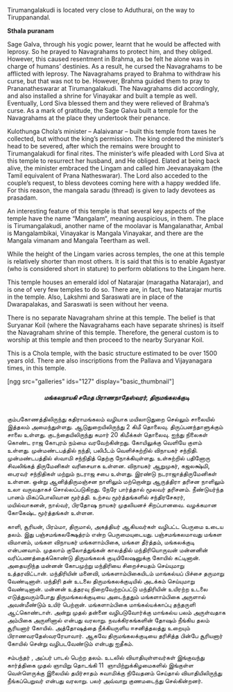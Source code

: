 Tirumangalakudi is located very close to Aduthurai, on the way to Tiruppanandal.

<strong>Sthala puranam&nbsp;</strong>

Sage Galva, through his yogic power, learnt that he would be affected with leprosy. So he prayed to Navagrahams to protect him, and they obliged. However, this caused resentment in Brahma, as be felt he alone was in charge of humans’ destinies. As a result, he cursed the Navagrahams to be afflicted with leprosy. The Navagrahams prayed to Brahma to withdraw his curse, but that was not to be. However, Brahma guided them to pray to Prananatheswarar at Tirumangalakudi. The Navagrahams did accordingly, and also installed a shrine for Vinayakar and built a temple as well. Eventually, Lord Siva blessed them and they were relieved of Brahma’s curse. As a mark of gratitude, the Sage Galva built a temple for the Navagrahams at the place they undertook their penance.

Kulothunga Chola’s minister – Aalaivanar – built this temple from taxes he collected, but without the king’s permission. The king ordered the minister’s head to be severed, after which the remains were brought to Tirumangalakudi for final rites. The minister’s wife pleaded with Lord Siva at this temple to resurrect her husband, and He obliged. Elated at being back alive, the minister embraced the Lingam and called him Jeevanayakam (the Tamil equivalent of Prana Natheswarar). The Lord also acceded to the couple’s request, to bless devotees coming here with a happy wedded life. For this reason, the mangala saradu (thread) is given to lady devotees as prasadam.

An interesting feature of this temple is that several key aspects of the temple have the name “Mangalam“, meaning auspicious, in them. The place is Tirumangalakudi, another name of the moolavar is Mangalanathar, Ambal is Mangalambikai, Vinayakar is Mangala Vinayakar, and there are the Mangala vimanam and Mangala Teertham as well.

While the height of the Lingam varies across temples, the one at this temple is relatively shorter than most others. It is said that this is to enable Agastyar (who is considered short in stature) to perform oblations to the Lingam here.

This temple houses an emerald idol of Natarajar (maragatha Natarajar), and is one of very few temples to do so. There are, in fact, two Natarajar murtis in the temple. Also, Lakshmi and Saraswati are in place of the Dwarapalakas, and Saraswati is seen without her veena.

There is no separate Navagraham shrine at this temple. The belief is that Suryanar Koil (where the Navagrahams each have separate shrines) is itself the Navagraham shrine of this temple. Therefore, the general custom is to worship at this temple and then proceed to the nearby Suryanar Koil.

This is a Chola temple, with the basic structure estimated to be over 1500 years old. There are also inscriptions from the Pallava and Vijayanagara times, in this temple.

[ngg src="galleries" ids="127" display="basic_thumbnail"]
<h6 style="text-align: center;"><strong>மங்கலநாயகி சமேத பிராணநாதேஸ்வரர், திருமங்கலக்குடி</strong></h6>
கும்பகோணத்திலிருந்து கதிராமங்கலம் வழியாக மயிலாடுதுறை செல்லும் சாலையில் இத்தலம் அமைந்துள்ளது. ஆடுதுறையிலிருந்து 2 கிமீ தொலைவு. திருப்பனந்தாளுக்கும் சாலை உள்ளது. குடந்தையிலிருந்து சுமார் 20 கிமீக்கள் தொலைவு. ஐந்து நிலைகள் கொண்ட ராஜ கோபுரம் நம்மை வரவேற்கின்றது. கோயிலுக்கு வெளியே குளம் உள்ளது. முன்மண்டபத்தில் நந்தி, பலிபீடம் வெளிச்சுற்றில் விநாயகர் சந்நிதி. முன்மண்டபத்தில் ஸ்வாமி சந்நிதித் தெற்கு நோக்கியுள்ளது. உள்சுற்றில் பதினோரு சிவலிங்கத் திருமேனிகள் வரிசையாக உள்ளன. விநாயகர் ஆறுமுகர், கஜலக்ஷ்மி, பைரவர் சந்நிதிகள் மற்றும் நடராஜ சபை உள்ளது. இரண்டு நடராஜாத்திருமேனிகள் உள்ளன. ஒன்று ஆனித்திருமஞ்சன நாளிலும் மற்றொன்று ஆருத்திரா தரிசன நாளிலும் உலா வருவதாகச் சொல்லப்படுகிறது. நேரே பார்த்தால் மூலவர் தரிசனம். நீண்டுயர்ந்த பானம் மிகப்பொலிவான மூர்த்தி. உற்சவ மூர்த்தங்களில் சந்திரசேகரர், மயில்வாகனன், நால்வர், பிரதோஷ நாயகர் முதலியனச் சிறப்பானவை. வழக்கமான கோகேஷ்ட மூர்த்தங்கள் உள்ளன.

காளி, சூரியன், பிரம்மா, திருமால், அகத்தியர் ஆகியவர்கள் வழிபட்ட பெருமை உடைய தலம். இது பஞ்சமங்கலக்ஷேத்ரம் என்ற பெருமையுடையது. பஞ்சமங்கலமாவது மங்கள விமானம், மங்கள விநாயகர் மங்களாம்பிகை, மங்கள தீர்த்தம், மங்கலக்குடி என்பனவாம்.
முதலாம் குலோத்துங்கன் காலத்தில் மந்திரியொருவன் மன்னனின் வரிப்பணத்தைக்கொண்டு திருமங்கலக் குடியிலேஷனுக்கு கோயில் கட்டினான். அதையறிந்த மன்னன் கோபமுற்று மந்திரியை சிறைச்சயதம் செய்யுமாறு உத்தரவிட்டான். மந்திரியின் மனைவி, மங்களாம்பிகையிடம் மாங்கல்யப் பிச்சை தருமாறு வேண்டினாள். மந்திரி தன் உடலை திருமங்கலக்குடியில் அடக்கம் செய்யுமாறு வேண்டினான். மன்னன் உத்தரவு நிறைவேற்றப்பட்டு மந்திரியின் உயிரற்ற உடலை எடுத்துவரும்போது திருமங்கலக்குடியை அடைந்ததும் மங்களாம்பிகை அருளால் அவன்மீண்டும் உயிர் பெற்றான். மங்களாம்பிகை மாங்கல்யக்காப்பு தந்தருளி ஆட்கொண்டாள். அன்று முதல் தன்னை வழிபடுவோர்க்கு மாங்கல்ய பலம் அருள்வதாக அம்பிகை அருளினால் என்பது வரலாறு. நவக்கிரகங்களின் தோஷம் நீங்கிய தலம் சூரியனார் கோயில். அத்தோஷத்தை நீக்கியருளிய ஈசனித்தலத்து உறையும் பிராணவரதேஸ்வரரேயாவார். ஆகவே திருமங்கலக்குடியை தரிசித்த பின்பே சூரியனார் கோயில் சென்று வழிபடவேண்டும் என்பது ஐதீகம்.

சம்பந்தர் , அப்பர் பாடல் பெற்ற தலம். உடலில் வியாதியுள்ளவர்கள் இங்குவந்து கார்த்திகை முதல் ஞாயிறு தொடங்கி 11&nbsp; ஞாயிற்றுக்கிழமைகளில் இங்குள்ள வெள்ளெருக்கு இலையில் தயிர்சாதம் சுவாமிக்கு நிவேதனம் செய்தால் வியாதியிலிருந்து நீங்கப்பெறுவர் என்பது வரலாறு. பலர் அவ்வாறு குணமடைந்து செல்கின்றனர்.